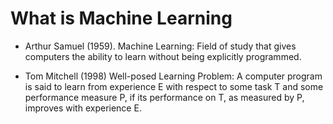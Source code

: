 # What is Machine Learning

* Arthur Samuel (1959). Machine Learning: Field of study that gives computers the ability to learn without being explicitly programmed.

* Tom Mitchell (1998) Well-posed Learning Problem: A computer program is said to learn from experience E with respect to some task T and some performance measure P, if its performance on T, as measured by P, improves with experience E.